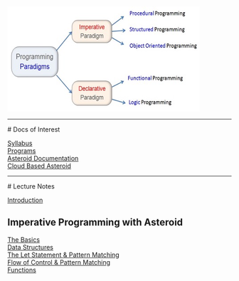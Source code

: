 ![paradigms](paradigms.jpg)

<hr>
# Docs of Interest

[Syllabus](docs/syllabus.pdf)<br>
[Programs](https://github.com/lutzhamel/CSC493/tree/main/programs)<br>
[Asteroid Documentation](https://asteroid-lang.readthedocs.io/en/latest)<br>
[Cloud Based Asteroid](https://replit.com/@LutzHamel1/asteroid-csc493#README.md)<br>

<hr>
# Lecture Notes

[Introduction](notes/csc493-ln001.pdf)<br>

## Imperative Programming with Asteroid

[The Basics](notes/csc493-ln002.pdf)<br>
[Data Structures](notes/csc493-ln003.pdf)<br>
[The Let Statement & Pattern Matching](notes/csc493-ln004.pdf)<br>
[Flow of Control & Pattern Matching](notes/csc493-ln005.pdf)<br>
[Functions](notes/csc493-ln006.pdf)<br>
